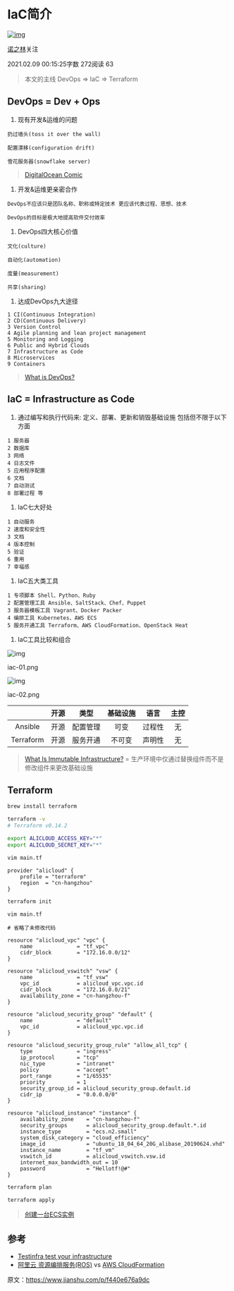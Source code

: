 # IaC简介

[![img](https://upload.jianshu.io/users/upload_avatars/2180450/178650dac8da?imageMogr2/auto-orient/strip|imageView2/1/w/96/h/96/format/webp)](https://www.jianshu.com/u/5f6e7bb5e70c)

[诺之林](https://www.jianshu.com/u/5f6e7bb5e70c)关注

2021.02.09 00:15:25字数 272阅读 63

> 本文的主线 DevOps => IaC => Terraform

## DevOps = Dev + Ops

1. 现有开发&运维的问题



```text
扔过墙头(toss it over the wall)

配置漂移(configuration drift)

雪花服务器(snowflake server)
```

> [DigitalOcean Comic](https://links.jianshu.com/go?to=http%3A%2F%2Fteddyhose.com%2Fdigitalocean-comic.html)

1. 开发&运维更亲密合作



```text
DevOps不应该只是团队名称、职称或特定技术 更应该代表过程、思想、技术

DevOps的目标是极大地提高软件交付效率
```

1. DevOps四大核心价值



```text
文化(culture)

自动化(automation)

度量(measurement)

共享(sharing)
```

1. 达成DevOps九大途径



```text
1 CI(Continuous Integration) 
2 CD(Continuous Delivery)
3 Version Control
4 Agile planning and lean project management
5 Monitoring and Logging
6 Public and Hybrid Clouds
7 Infrastructure as Code
8 Microservices
9 Containers
```

> [What is DevOps?](https://links.jianshu.com/go?to=https%3A%2F%2Fdocs.microsoft.com%2Fen-us%2Fazure%2Fdevops%2Flearn%2Fwhat-is-devops)

## IaC = Infrastructure as Code

1. 通过编写和执行代码来: 定义、部署、更新和销毁基础设施 包括但不限于以下方面



```text
1 服务器
2 数据库
3 网络
4 日志文件
5 应用程序配置
6 文档
7 自动测试
8 部署过程 等
```

1. IaC七大好处



```text
1 自动服务
2 速度和安全性
3 文档
4 版本控制
5 验证
6 重用
7 幸福感
```

1. IaC五大类工具



```text
1 专项脚本 Shell、Python、Ruby
2 配置管理工具 Ansible、SaltStack、Chef、Puppet
3 服务器模板工具 Vagrant、Docker Packer
4 编排工具 Kubernetes、AWS ECS
5 服务开通工具 Terraform、AWS CloudFormation、OpenStack Heat
```

1. IaC工具比较和组合

![img](https://upload-images.jianshu.io/upload_images/2180450-e889a1db2821f033.png?imageMogr2/auto-orient/strip|imageView2/2/w/1200/format/webp)

iac-01.png

![img](https://upload-images.jianshu.io/upload_images/2180450-a30de9bebdcf3e12.png?imageMogr2/auto-orient/strip|imageView2/2/w/1200/format/webp)

iac-02.png

|           | 开源 |   类型   | 基础设施 |  语言  | 主控 |
| :-------: | :--: | :------: | :------: | :----: | :--: |
|  Ansible  | 开源 | 配置管理 |   可变   | 过程性 |  无  |
| Terraform | 开源 | 服务开通 |  不可变  | 声明性 |  无  |

> [What Is Immutable Infrastructure?](https://links.jianshu.com/go?to=https%3A%2F%2Fwww.digitalocean.com%2Fcommunity%2Ftutorials%2Fwhat-is-immutable-infrastructure) = 生产环境中仅通过替换组件而不是修改组件来更改基础设施

## Terraform



```bash
brew install terraform

terraform -v
# Terraform v0.14.2

export ALICLOUD_ACCESS_KEY="*"
export ALICLOUD_SECRET_KEY="*"
```



```bash
vim main.tf
```



```text
provider "alicloud" {
    profile = "terraform"
    region  = "cn-hangzhou" 
}
```



```bash
terraform init
```



```bash
vim main.tf
```



```text
# 省略了未修改代码

resource "alicloud_vpc" "vpc" {
    name              = "tf_vpc"
    cidr_block        = "172.16.0.0/12"
}

resource "alicloud_vswitch" "vsw" {
    name              = "tf_vsw"
    vpc_id            = alicloud_vpc.vpc.id
    cidr_block        = "172.16.0.0/21"
    availability_zone = "cn-hangzhou-f"
}

resource "alicloud_security_group" "default" {
    name              = "default"
    vpc_id            = alicloud_vpc.vpc.id
}

resource "alicloud_security_group_rule" "allow_all_tcp" {
    type              = "ingress"
    ip_protocol       = "tcp"
    nic_type          = "intranet"
    policy            = "accept"
    port_range        = "1/65535"
    priority          = 1
    security_group_id = alicloud_security_group.default.id
    cidr_ip           = "0.0.0.0/0"
}

resource "alicloud_instance" "instance" {
    availability_zone    = "cn-hangzhou-f"
    security_groups      = alicloud_security_group.default.*.id
    instance_type        = "ecs.n2.small"
    system_disk_category = "cloud_efficiency"
    image_id             = "ubuntu_18_04_64_20G_alibase_20190624.vhd"
    instance_name        = "tf_vm"
    vswitch_id           = alicloud_vswitch.vsw.id
    internet_max_bandwidth_out = 10
    password             = "Hellotf!@#"
}
```



```bash
terraform plan

terraform apply
```

> [创建一台ECS实例](https://links.jianshu.com/go?to=https%3A%2F%2Fhelp.aliyun.com%2Fdocument_detail%2F95829.html)

## 参考

- [Testinfra test your infrastructure](https://links.jianshu.com/go?to=https%3A%2F%2Fgithub.com%2Fpytest-dev%2Fpytest-testinfra)
- [阿里云 资源编排服务(ROS)](https://links.jianshu.com/go?to=https%3A%2F%2Fhelp.aliyun.com%2Fproduct%2F28850.html) vs [AWS CloudFormation](https://links.jianshu.com/go?to=https%3A%2F%2Faws.amazon.com%2Fcn%2Fcloudformation%2F)

原文：https://www.jianshu.com/p/f440e676a9dc